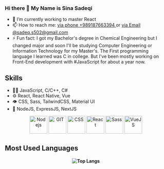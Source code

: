 ### Hi there 👋 My Name is Sina Sadeqi 
<ul>
  <li> 🌱 I’m currently working to master React </li>
  <li> 📫 How to reach me: <u text-decoration='underline'>via phone +989187663394 </u> or <u> via Email @sadeq.s502@gmail.com </u> </li>  
  <li> ⚡ Fun fact: I got my Bachelor's degree in Chemical Engineering but I changed major and soon I'll be studying Computer Engineering or Information Technology for my Master's.
  The First programming language I learned was C in college. But I've been mostly working on Front-End development with #JavaScript for about a year now.</li>  
</ul>

## Skills
<ul>
  <li> 👨‍💻 JavaScript, C/C++, C# </li>
  <li> ⚙️ React, React Native, Vue </li>
  <li> 👁️ CSS, Sass, TailwindCSS, Material UI </li>
  <li> 💽 NodeJS, ExpressJS, NextJS </li>
</ul>

<p align="center"> 
<img src="https://www.vectorlogo.zone/logos/nodejs/nodejs-icon.svg" alt="Nodejs" width="55" height="55"/>
   <img src="https://www.vectorlogo.zone/logos/git-scm/git-scm-icon.svg" alt="GIT" width="55" height="55"/> 
  <img src="https://www.vectorlogo.zone/logos/w3_css/w3_css-icon.svg" alt="CSS" width="55" height="55"/> 
  <img src="https://www.vectorlogo.zone/logos/reactjs/reactjs-icon.svg" alt="React" width="55" height="55"/> 
  <img src="https://www.vectorlogo.zone/logos/sass-lang/sass-lang-icon.svg" alt="Sass" width="55" height="55"/> 
  <img src="https://www.vectorlogo.zone/logos/vuejs/vuejs-icon.svg" alt="VueJS" width="55" height="55"/> 
    
</p>


## Most Used Languages
<h4 align="center">
  
![Top Langs](https://github-readme-stats.vercel.app/api/top-langs/?username=Cimorexave&hide=html&theme=dracula)

</h4>


<!--
**Cimorexave/Cimorexave** is a ✨ _special_ ✨ repository because its `README.md` (this file) appears on your GitHub profile.

Here are some ideas to get you started:

- 🔭 I’m currently working on ...
- 🌱 I’m currently learning ...
- 👯 I’m looking to collaborate on ...
- 🤔 I’m looking for help with ...
- 💬 Ask me about ...
- 📫 How to reach me: ...
- 😄 Pronouns: ...
- ⚡ Fun fact: ...
-->
